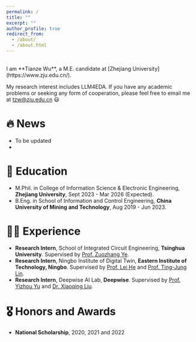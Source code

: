 ```yaml
---
permalink: /
title: ""
excerpt: ""
author_profile: true
redirect_from: 
  - /about/
  - /about.html
---
```


<span class='anchor' id='about-me'></span>

<br>
 I am **Tianze Wu**, a M.E. candidate at [Zhejiang University](https://www.zju.edu.cn/).

 My research interest includes LLM4EDA. If you have any academic problems or seeking any form of cooperation, please feel free to email me at [tzw@zju.edu.cn](tzw@zju.edu.cn) 😃

# 🔥 News

- To be updated
- 

# 📖 Education

- M.Phil. in College of Information Science & Electronic Engineering, **Zhejiang University**, Sept 2023 - Mar 2026 (Expected).
- B.Eng. in School of Information and Control Engineering, **China University of Mining and Technology**, Aug 2019 - Jun 2023.

# 👨‍💼 Experience

- **Research Intern**, School of Integrated Circuit Engineering, **Tsinghua University**. Supervised by [Prof. Zuozhang Ye](https://www.ime.tsinghua.edu.cn/info/1014/1778.htm).
- **Research Intern**, Ningbo Institute of Digital Twin, **Eastern Institute of Technology, Ningbo**. Supervised by [Prof. Lei He](https://scholar.google.com/citations?user=n_N-PJkAAAAJ&hl=en) and [Prof. Ting-Jung Lin](https://ieeexplore.ieee.org/author/37090062293).
- **Research Intern**, Deepwise AI Lab, **Deepwise**. Supervised by [Prof. Yizhou Yu](https://i.cs.hku.hk/~yzyu/) and [Dr. Xiaoqing Liu](https://scholar.google.com/citations?user=Kdas6moAAAAJ&hl=en).

# 🎖 Honors and Awards

- **National Scholarship**, 2020, 2021 and 2022
